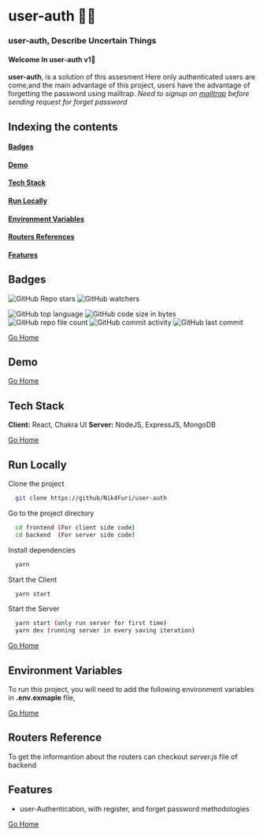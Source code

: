 # <h1 id="user-auth"> user-auth 👨‍💻</h1>
### user-auth, Describe Uncertain Things
#### Welcome In user-auth v1🚀
**user-auth**, is a solution of this assesment
Here only authenticated users are come,and the main advantage of this project, users have the advantage of forgetting the password using mailtrap.
*Need to signup on [mailtrap](https://mailtrap.io/home) before sending request for forget password*


## Indexing the contents
####   <p><a href="#badges" >Badges</a></p>
####   <p><a href="#demo" >Demo</a></p>
####   <p><a href="#stack" >Tech Stack</a></p>
####   <p><a href="#runLocally" >Run Locally</a></p>
####   <p><a href="#envVar" >Environment Variables</a></p>
####   <p><a href="#routersRef" >Routers References</a></p>
####   <p><a href="#features" >Features</a></p>

## <h2 id="badges" >Badges </h2>


![GitHub Repo stars](https://img.shields.io/github/stars/Nik4Furi/user-auth?style=social) ![GitHub watchers](https://img.shields.io/github/watchers/Nik4Furi/user-auth?style=social)

![GitHub top language](https://img.shields.io/github/languages/top/Nik4Furi/user-auth)   ![GitHub code size in bytes](https://img.shields.io/github/languages/code-size/Nik4Furi/user-auth?style=flat-square) ![GitHub repo file count](https://img.shields.io/github/directory-file-count/Nik4Furi/user-auth) 
![GitHub commit activity](https://img.shields.io/github/commit-activity/m/Nik4Furi/user-auth)   ![GitHub last commit](https://img.shields.io/github/last-commit/Nik4Furi/user-auth)


<a href="#user-auth">Go Home </a>

## <h2 id="demo" >Demo </h2>

<p>
   
</p>

<a href="#user-auth">Go Home </a>


## <h2 id="stack" >Tech Stack </h2>

**Client:** React, Chakra UI
**Server:** NodeJS, ExpressJS, MongoDB

<a href="#user-auth">Go Home </a>



## <h2 id="runLocally" >Run Locally </h2>

Clone the project

```bash
  git clone https://github/Nik4Furi/user-auth
```

Go to the project directory

```bash
  cd frontend (For client side code)
  cd backend  (For server side code)

```
Install dependencies

```bash
  yarn
```

Start the Client

```bash
  yarn start
```

Start the Server

```bash
  yarn start (only run server for first time)
  yarn dev (running server in every saving iteration)
```

<a href="#user-auth">Go Home </a>

## <h2 id="envVar">Environment Variables </h2>

To run this project, you will need to add the following environment variables in **.env.exmaple** file, 


<a href="#user-auth">Go Home </a>


## <h2 id="routersRef">Routers Reference </h2>

To get the informantion about the routers can checkout *server.js* file of backend

## <h2 id="features">Features </h2>

- user-Authentication, with register, and forget password methodologies


<a href="#user-auth">Go Home </a>